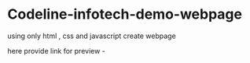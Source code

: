 # Codeline-infotech-demo-webpage
using only html , css and javascript create webpage



here provide link for preview - 
